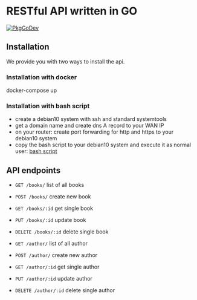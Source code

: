 # RESTful API written in GO
[![PkgGoDev](https://pkg.go.dev/badge/github.com/gabrielix29/go-rest-api)](https://pkg.go.dev/github.com/gabrielix29/go-rest-api)

## Installation
We provide you with two ways to install the api.

### Installation with docker
docker-compose up

### Installation with bash script
- create a debian10 system with ssh and standard systemtools
- get a domain name and create dns A record to your WAN IP
- on your router: create port forwarding for http and https to your debian10 system 
- copy the bash script to your debian10 system and execute it as normal user:
[bash script](https://github.com/MystixCode/install_go-rest-api)

## API endpoints
- `GET /books/` list of all books
- `POST /books/` create new book
- `GET /books/:id` get single book
- `PUT /books/:id` update book
- `DELETE /books/:id` delete single book


- `GET /author/` list of all author
- `POST /author/` create new author
- `GET /author/:id` get single author
- `PUT /author/:id` update author
- `DELETE /author/:id` delete single author

